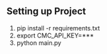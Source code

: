 ## Setting up Project
1. pip install -r requirements.txt
2. export CMC_API_KEY=***
3. python main.py
